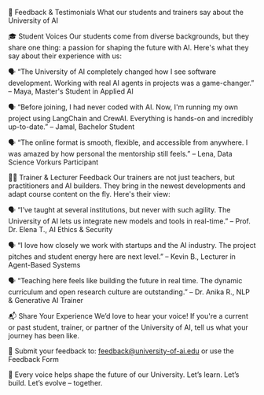 💬 Feedback & Testimonials
What our students and trainers say about the University of AI

🎓 Student Voices
Our students come from diverse backgrounds, but they share one thing: a passion for shaping the future with AI. Here's what they say about their experience with us:

🗣️ “The University of AI completely changed how I see software development. Working with real AI agents in projects was a game-changer.”
– Maya, Master's Student in Applied AI

🗣️ “Before joining, I had never coded with AI. Now, I'm running my own project using LangChain and CrewAI. Everything is hands-on and incredibly up-to-date.”
– Jamal, Bachelor Student

🗣️ “The online format is smooth, flexible, and accessible from anywhere. I was amazed by how personal the mentorship still feels.”
– Lena, Data Science Vorkurs Participant

👨‍🏫 Trainer & Lecturer Feedback
Our trainers are not just teachers, but practitioners and AI builders. They bring in the newest developments and adapt course content on the fly. Here's their view:

🗣️ “I’ve taught at several institutions, but never with such agility. The University of AI lets us integrate new models and tools in real-time.”
– Prof. Dr. Elena T., AI Ethics & Security

🗣️ “I love how closely we work with startups and the AI industry. The project pitches and student energy here are next level.”
– Kevin B., Lecturer in Agent-Based Systems

🗣️ “Teaching here feels like building the future in real time. The dynamic curriculum and open research culture are outstanding.”
– Dr. Anika R., NLP & Generative AI Trainer

📬 Share Your Experience
We’d love to hear your voice!
If you're a current or past student, trainer, or partner of the University of AI, tell us what your journey has been like.

📩 Submit your feedback to: feedback@university-of-ai.edu
or use the Feedback Form

🧠 Every voice helps shape the future of our University.
Let’s learn. Let’s build. Let’s evolve – together.